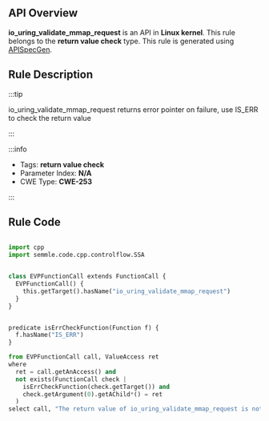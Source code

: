 ---
---


## API Overview
**io_uring_validate_mmap_request** is an API in **Linux kernel**. This rule belongs to the **return value check** type. This rule is generated using [APISpecGen](../../tools/APISpecGen).
## Rule Description

:::tip

io_uring_validate_mmap_request returns error pointer on failure, use IS_ERR to check the return value

:::

:::info

- Tags: **return value check**
- Parameter Index: **N/A**
- CWE Type: **CWE-253**

:::

## Rule Code
```python

import cpp
import semmle.code.cpp.controlflow.SSA


class EVPFunctionCall extends FunctionCall {
  EVPFunctionCall() {
    this.getTarget().hasName("io_uring_validate_mmap_request")
  }
}


predicate isErrCheckFunction(Function f) {
  f.hasName("IS_ERR") 
}

from EVPFunctionCall call, ValueAccess ret
where
  ret = call.getAnAccess() and
  not exists(FunctionCall check |
    isErrCheckFunction(check.getTarget()) and
    check.getArgument(0).getAChild*() = ret
  )
select call, "The return value of io_uring_validate_mmap_request is not checked with IS_ERR."
    
```